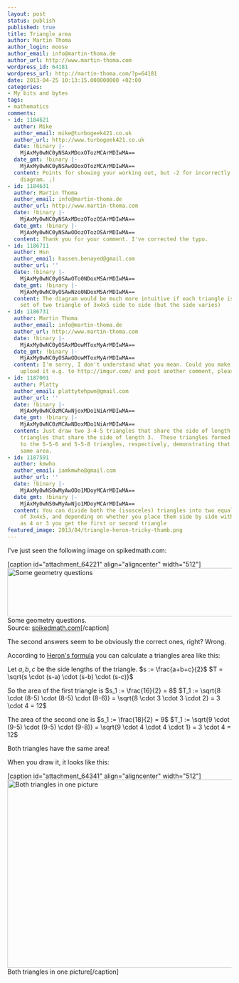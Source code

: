 ```yaml
---
layout: post
status: publish
published: true
title: Triangle area
author: Martin Thoma
author_login: moose
author_email: info@martin-thoma.de
author_url: http://www.martin-thoma.com
wordpress_id: 64181
wordpress_url: http://martin-thoma.com/?p=64181
date: 2013-04-25 10:13:15.000000000 +02:00
categories:
- My bits and bytes
tags:
- mathematics
comments:
- id: 1184621
  author: Mike
  author_email: mike@turbogeek421.co.uk
  author_url: http://www.turbogeek421.co.uk
  date: !binary |-
    MjAxMy0wNC0yNSAxMDoxOTozMCArMDIwMA==
  date_gmt: !binary |-
    MjAxMy0wNC0yNSAwODoxOTozMCArMDIwMA==
  content: Points for showing your working out, but -2 for incorrectly labelling your
    diagram. ;)
- id: 1184631
  author: Martin Thoma
  author_email: info@martin-thoma.de
  author_url: http://www.martin-thoma.com
  date: !binary |-
    MjAxMy0wNC0yNSAxMDozOTozOSArMDIwMA==
  date_gmt: !binary |-
    MjAxMy0wNC0yNSAwODozOTozOSArMDIwMA==
  content: Thank you for your comment. I've corrected the typo.
- id: 1186711
  author: Hsn
  author_email: hassen.benayed@gmail.com
  author_url: ''
  date: !binary |-
    MjAxMy0wNC0yOSAwOTo0NDoxMSArMDIwMA==
  date_gmt: !binary |-
    MjAxMy0wNC0yOSAwNzo0NDoxMSArMDIwMA==
  content: The diagram would be much more intuitive if each triangle is shown as a
    set of two triangle of 3x4x5 side to side (but the side varies)
- id: 1186731
  author: Martin Thoma
  author_email: info@martin-thoma.de
  author_url: http://www.martin-thoma.com
  date: !binary |-
    MjAxMy0wNC0yOSAxMDowMToxMyArMDIwMA==
  date_gmt: !binary |-
    MjAxMy0wNC0yOSAwODowMToxMyArMDIwMA==
  content: I'm sorry, I don't understand what you mean. Could you make a scribble,
    upload it e.g. to http://imgur.com/ and post another comment, please?
- id: 1187001
  author: Platty
  author_email: plattytehpwn@gmail.com
  author_url: ''
  date: !binary |-
    MjAxMy0wNC0zMCAwNjoxMDo1NiArMDIwMA==
  date_gmt: !binary |-
    MjAxMy0wNC0zMCAwNDoxMDo1NiArMDIwMA==
  content: Just draw two 3-4-5 triangles that share the side of length 4 and two 3-4-5
    triangles that share the side of length 3.  These triangles formed are equivalent
    to the 5-5-6 and 5-5-8 triangles, respectively, demonstrating that they have the
    same area.
- id: 1187591
  author: kmwho
  author_email: iamkmwho@gmail.com
  author_url: ''
  date: !binary |-
    MjAxMy0wNS0wMyAwODo1MDoyMCArMDIwMA==
  date_gmt: !binary |-
    MjAxMy0wNS0wMyAwNjo1MDoyMCArMDIwMA==
  content: You can divide both the (isosceles) triangles into two equal right triangles
    of 3x4x5, and depending on whether you place them side by side with common side
    as 4 or 3 you get the first or second triangle
featured_image: 2013/04/triangle-heron-tricky-thumb.png
---
```

I've just seen the following image on spikedmath.com:

[caption id="attachment_64221" align="aligncenter" width="512"]<a href="http://martin-thoma.com/wp-content/uploads/2013/04/549-simple-area-quizz.png"><img src="http://martin-thoma.com/wp-content/uploads/2013/04/549-simple-area-quizz.png" alt="Some geometry questions" width="512" height="109" class="size-full wp-image-64221" /></a> Some geometry questions.<br />Source: <a href="http://spikedmath.com/549.html">spikedmath.com</a>[/caption]

The second answers seem to be obviously the correct ones, right? Wrong.

According to <a href="http://en.wikipedia.org/wiki/Heron%27s_formula">Heron's formula</a> you can calculate a triangles area like this:

Let $a, b, c$ be the side lengths of the triangle.
$s := \frac{a+b+c}{2}$
$T = \sqrt{s \cdot (s-a) \cdot (s-b) \cdot (s-c)}$

So the area of the first triangle is
$s_1 := \frac{16}{2} = 8$
$T_1 := \sqrt{8 \cdot (8-5) \cdot (8-5) \cdot (8-6)} = \sqrt{8 \cdot 3 \cdot 3 \cdot 2} = 3 \cdot 4 = 12$

The area of the second one is
$s_1 := \frac{18}{2} = 9$
$T_1 := \sqrt{9 \cdot (9-5) \cdot (9-5) \cdot (9-8)} = \sqrt{9 \cdot 4 \cdot 4 \cdot 1} = 3 \cdot 4 = 12$

Both triangles have the same area!

When you draw it, it looks like this:

[caption id="attachment_64341" align="aligncenter" width="512"]<a href="http://martin-thoma.com/wp-content/uploads/2013/04/triangle-heron-tricky1.png"><img src="http://martin-thoma.com/wp-content/uploads/2013/04/triangle-heron-tricky1.png" alt="Both triangles in one picture" width="512" height="423" class="size-full wp-image-64341" /></a> Both triangles in one picture[/caption]
